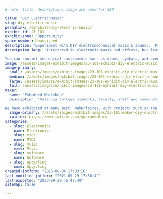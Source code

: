 ```yaml
---
# note: title, description, image are used for SEO

title: "DIY Electric Music"
slug: diy-electric-music
permalink: /exhibits/diy-electric-music/
exhibit-id: 23-101
exhibit-zone: "Opportunity"
space-number: Unassigned
description: "Experiment with DIY electromechanical music & sounds.  Program a mechanical synth with paper code."
description-long: "Interested in electronic music and effects, but lost and confused in a maze of wires, black boxes and esoteric terminology?  Then this exhibit is for you.  

You can control mechanical instruments such as drums, cymbals, and even a xylophone by means paper templates you encode."
image: /assets/images/exhibit-images/23-101-exhibit-diy-electric-music-20230123-092945-2-large.png
image-primary: 
  small: /assets/images/exhibit-images/23-101-exhibit-diy-electric-music-20230123-092945-2-small.png
  medium: /assets/images/exhibit-images/23-101-exhibit-diy-electric-music-20230123-092945-2-medium.png
  large: /assets/images/exhibit-images/23-101-exhibit-diy-electric-music-20230123-092945-2-large.png
  full: /assets/images/exhibit-images/23-101-exhibit-diy-electric-music-20230123-092945-2-full.png
maker: 
  name: "Embedded Workshop"
  description: "Valencia College students, faculty, staff and community helpers who design, build and operate embedded microcomputer systems. 

We have exhibited at many past  Makerfaires, with projects such as the Internet of Things Scavenger Hunt, and the Giant Pachinko Machine."
  image-primary: /assets/images/exhibit-images/23-101-maker-diy-electric-music-vc-primary-coated-4c-medium.jpg
  twitter: https://www.twitter.com/@KaraokeBats
categories: 
  - slug: electronics
    name: Electronics
  - slug: midi
    name: MIDI
  - slug: music
    name: Music
  - slug: software
    name: Software
  - slug: upcycling
    name: Upcycling
created-jotform: "2023-08-30 17:03:16"
last-modified-jotform: "2023-09-29 17:56:49"
last-exported: "2023-09-30 16:47:49"
sitemap: false

---
```

